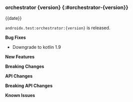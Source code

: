 ### orchestrator {version} {:#orchestrator-{version}}

{{date}}

`androidx.test:orchestrator:{version}` is released.

**Bug Fixes**

* Downgrade to kotlin 1.9

**New Features**

**Breaking Changes**

**API Changes**

**Breaking API Changes**

**Known Issues**
